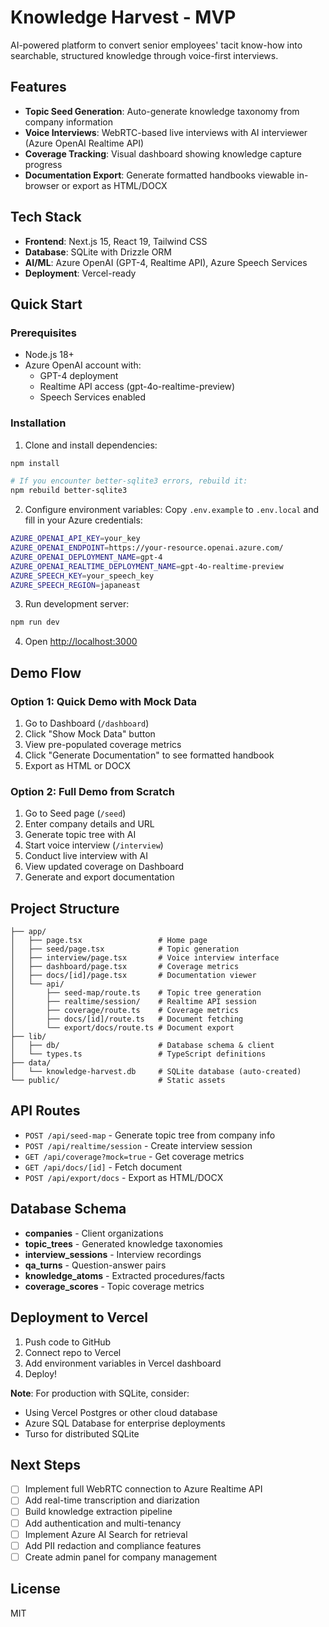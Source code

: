 # Knowledge Harvest - MVP

AI-powered platform to convert senior employees' tacit know-how into searchable, structured knowledge through voice-first interviews.

## Features

- **Topic Seed Generation**: Auto-generate knowledge taxonomy from company information
- **Voice Interviews**: WebRTC-based live interviews with AI interviewer (Azure OpenAI Realtime API)
- **Coverage Tracking**: Visual dashboard showing knowledge capture progress
- **Documentation Export**: Generate formatted handbooks viewable in-browser or export as HTML/DOCX

## Tech Stack

- **Frontend**: Next.js 15, React 19, Tailwind CSS
- **Database**: SQLite with Drizzle ORM
- **AI/ML**: Azure OpenAI (GPT-4, Realtime API), Azure Speech Services
- **Deployment**: Vercel-ready

## Quick Start

### Prerequisites

- Node.js 18+
- Azure OpenAI account with:
  - GPT-4 deployment
  - Realtime API access (gpt-4o-realtime-preview)
  - Speech Services enabled

### Installation

1. Clone and install dependencies:
```bash
npm install

# If you encounter better-sqlite3 errors, rebuild it:
npm rebuild better-sqlite3
```

2. Configure environment variables:
Copy `.env.example` to `.env.local` and fill in your Azure credentials:

```bash
AZURE_OPENAI_API_KEY=your_key
AZURE_OPENAI_ENDPOINT=https://your-resource.openai.azure.com/
AZURE_OPENAI_DEPLOYMENT_NAME=gpt-4
AZURE_OPENAI_REALTIME_DEPLOYMENT_NAME=gpt-4o-realtime-preview
AZURE_SPEECH_KEY=your_speech_key
AZURE_SPEECH_REGION=japaneast
```

3. Run development server:
```bash
npm run dev
```

4. Open [http://localhost:3000](http://localhost:3000)

## Demo Flow

### Option 1: Quick Demo with Mock Data
1. Go to Dashboard (`/dashboard`)
2. Click "Show Mock Data" button
3. View pre-populated coverage metrics
4. Click "Generate Documentation" to see formatted handbook
5. Export as HTML or DOCX

### Option 2: Full Demo from Scratch
1. Go to Seed page (`/seed`)
2. Enter company details and URL
3. Generate topic tree with AI
4. Start voice interview (`/interview`)
5. Conduct live interview with AI
6. View updated coverage on Dashboard
7. Generate and export documentation

## Project Structure

```
├── app/
│   ├── page.tsx                 # Home page
│   ├── seed/page.tsx            # Topic generation
│   ├── interview/page.tsx       # Voice interview interface
│   ├── dashboard/page.tsx       # Coverage metrics
│   ├── docs/[id]/page.tsx       # Documentation viewer
│   └── api/
│       ├── seed-map/route.ts    # Topic tree generation
│       ├── realtime/session/    # Realtime API session
│       ├── coverage/route.ts    # Coverage metrics
│       ├── docs/[id]/route.ts   # Document fetching
│       └── export/docs/route.ts # Document export
├── lib/
│   ├── db/                      # Database schema & client
│   └── types.ts                 # TypeScript definitions
├── data/
│   └── knowledge-harvest.db     # SQLite database (auto-created)
└── public/                      # Static assets
```

## API Routes

- `POST /api/seed-map` - Generate topic tree from company info
- `POST /api/realtime/session` - Create interview session
- `GET /api/coverage?mock=true` - Get coverage metrics
- `GET /api/docs/[id]` - Fetch document
- `POST /api/export/docs` - Export as HTML/DOCX

## Database Schema

- **companies** - Client organizations
- **topic_trees** - Generated knowledge taxonomies
- **interview_sessions** - Interview recordings
- **qa_turns** - Question-answer pairs
- **knowledge_atoms** - Extracted procedures/facts
- **coverage_scores** - Topic coverage metrics

## Deployment to Vercel

1. Push code to GitHub
2. Connect repo to Vercel
3. Add environment variables in Vercel dashboard
4. Deploy!

**Note**: For production with SQLite, consider:
- Using Vercel Postgres or other cloud database
- Azure SQL Database for enterprise deployments
- Turso for distributed SQLite

## Next Steps

- [ ] Implement full WebRTC connection to Azure Realtime API
- [ ] Add real-time transcription and diarization
- [ ] Build knowledge extraction pipeline
- [ ] Add authentication and multi-tenancy
- [ ] Implement Azure AI Search for retrieval
- [ ] Add PII redaction and compliance features
- [ ] Create admin panel for company management

## License

MIT
